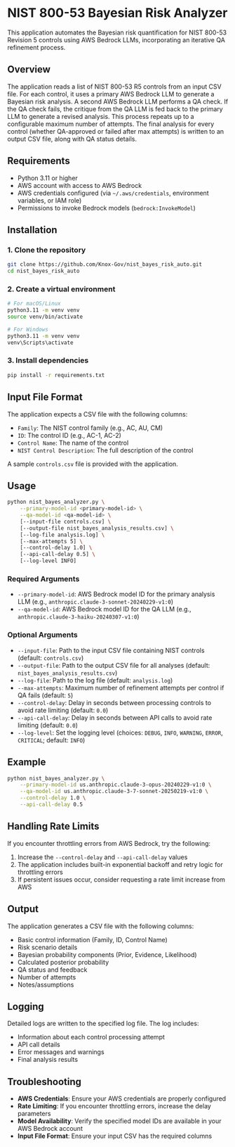 # NIST 800-53 Bayesian Risk Analyzer

This application automates the Bayesian risk quantification for NIST 800-53 Revision 5 controls using AWS Bedrock LLMs, incorporating an iterative QA refinement process.

## Overview

The application reads a list of NIST 800-53 R5 controls from an input CSV file. For each control, it uses a primary AWS Bedrock LLM to generate a Bayesian risk analysis. A second AWS Bedrock LLM performs a QA check. If the QA check fails, the critique from the QA LLM is fed back to the primary LLM to generate a revised analysis. This process repeats up to a configurable maximum number of attempts. The final analysis for every control (whether QA-approved or failed after max attempts) is written to an output CSV file, along with QA status details.

## Requirements

- Python 3.11 or higher
- AWS account with access to AWS Bedrock
- AWS credentials configured (via `~/.aws/credentials`, environment variables, or IAM role)
- Permissions to invoke Bedrock models (`bedrock:InvokeModel`)

## Installation

### 1. Clone the repository

```bash
git clone https://github.com/Knox-Gov/nist_bayes_risk_auto.git
cd nist_bayes_risk_auto
```

### 2. Create a virtual environment

```bash
# For macOS/Linux
python3.11 -m venv venv
source venv/bin/activate

# For Windows
python3.11 -m venv venv
venv\Scripts\activate
```

### 3. Install dependencies

```bash
pip install -r requirements.txt
```

## Input File Format

The application expects a CSV file with the following columns:
- `Family`: The NIST control family (e.g., AC, AU, CM)
- `ID`: The control ID (e.g., AC-1, AC-2)
- `Control Name`: The name of the control
- `NIST Control Description`: The full description of the control

A sample `controls.csv` file is provided with the application.

## Usage

```bash
python nist_bayes_analyzer.py \
    --primary-model-id <primary-model-id> \
    --qa-model-id <qa-model-id> \
    [--input-file controls.csv] \
    [--output-file nist_bayes_analysis_results.csv] \
    [--log-file analysis.log] \
    [--max-attempts 5] \
    [--control-delay 1.0] \
    [--api-call-delay 0.5] \
    [--log-level INFO]
```

### Required Arguments

- `--primary-model-id`: AWS Bedrock model ID for the primary analysis LLM (e.g., `anthropic.claude-3-sonnet-20240229-v1:0`)
- `--qa-model-id`: AWS Bedrock model ID for the QA LLM (e.g., `anthropic.claude-3-haiku-20240307-v1:0`)

### Optional Arguments

- `--input-file`: Path to the input CSV file containing NIST controls (default: `controls.csv`)
- `--output-file`: Path to the output CSV file for all analyses (default: `nist_bayes_analysis_results.csv`)
- `--log-file`: Path to the log file (default: `analysis.log`)
- `--max-attempts`: Maximum number of refinement attempts per control if QA fails (default: `5`)
- `--control-delay`: Delay in seconds between processing controls to avoid rate limiting (default: `0.0`)
- `--api-call-delay`: Delay in seconds between API calls to avoid rate limiting (default: `0.0`)
- `--log-level`: Set the logging level (choices: `DEBUG`, `INFO`, `WARNING`, `ERROR`, `CRITICAL`; default: `INFO`)

## Example

```bash
python nist_bayes_analyzer.py \
    --primary-model-id us.anthropic.claude-3-opus-20240229-v1:0 \
    --qa-model-id us.anthropic.claude-3-7-sonnet-20250219-v1:0 \
    --control-delay 1.0 \
    --api-call-delay 0.5
```

## Handling Rate Limits

If you encounter throttling errors from AWS Bedrock, try the following:

1. Increase the `--control-delay` and `--api-call-delay` values
2. The application includes built-in exponential backoff and retry logic for throttling errors
3. If persistent issues occur, consider requesting a rate limit increase from AWS

## Output

The application generates a CSV file with the following columns:

- Basic control information (Family, ID, Control Name)
- Risk scenario details
- Bayesian probability components (Prior, Evidence, Likelihood)
- Calculated posterior probability
- QA status and feedback
- Number of attempts
- Notes/assumptions

## Logging

Detailed logs are written to the specified log file. The log includes:

- Information about each control processing attempt
- API call details
- Error messages and warnings
- Final analysis results

## Troubleshooting

- **AWS Credentials**: Ensure your AWS credentials are properly configured
- **Rate Limiting**: If you encounter throttling errors, increase the delay parameters
- **Model Availability**: Verify the specified model IDs are available in your AWS Bedrock account
- **Input File Format**: Ensure your input CSV has the required columns
